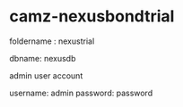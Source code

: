 # camz-nexusbondtrial

foldername : nexustrial

dbname: nexusdb

admin user account

username: admin
password: password
